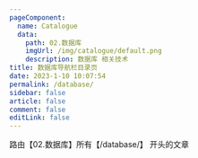 ```yaml
---
pageComponent: 
  name: Catalogue
  data: 
    path: 02.数据库
    imgUrl: /img/catalogue/default.png
    description: 数据库 相关技术
title: 数据库导航栏目录页
date: 2023-1-10 10:07:54
permalink: /database/
sidebar: false
article: false
comment: false
editLink: false
---
```


路由【02.数据库】所有【/database/】 开头的文章
